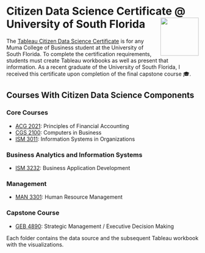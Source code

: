 # Citizen Data Science Certificate @ University of South Florida <img src="https://gistcdn.githack.com/englands/084f8497793f4f5c0742686e94f507b6/raw/9f434712b0d6f86e209142002a59e7c03d51dec1/usflogo.svg" width=100 align=right>           
The [Tableau Citizen Data Science Certificate](https://www.usf.edu/business/centers/analytics-creativity/tableau-citizen-data-science-certificate.aspx) is for any Muma College of Business student at the University of South Florida. To complete the certification requirements, students must create Tableau workbooks as well as present that information. As a recent graduate of the University of South Florida, I received this certificate upon completion of the final capstone course 🎓. 

## Courses With Citizen Data Science Components
### Core Courses
- [ACG 2021](https://usfweb.usf.edu/academic-programs/details/prefix/ACG/code/2021): Principles of Financial Accounting
- [CGS 2100](https://usfweb.usf.edu/academic-programs/details/prefix/CGS/code/2100): Computers in Business
- [ISM 3011](https://usfweb.usf.edu/academic-programs/details/prefix/ISM/code/3011): Information Systems in Organizations

### Business Analytics and Information Systems
- [ISM 3232](https://usfweb.usf.edu/academic-programs/details/prefix/ISM/code/3232): Business Application Development
  
### Management
- [MAN 3301](https://usfweb.usf.edu/academic-programs/details/prefix/MAN/code/3301): Human Resource Management
  
### Capstone Course
- [GEB 4890](https://cloud.usf.edu/academic-programs/details/prefix/GEB/code/4890): Strategic  Management / Executive Decision Making

Each folder contains the data source and the subsequent Tableau workbook with the visualizations.
